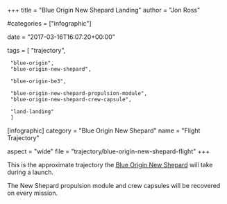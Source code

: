 +++
title = "Blue Origin New Shepard Landing"
author = "Jon Ross"

#categories = ["infographic"]

date = "2017-03-16T16:07:20+00:00"

tags = [
     "trajectory",

     "blue-origin",
     "blue-origin-new-shepard",
     
     "blue-origin-be3",
     
     "blue-origin-new-shepard-propulsion-module",
     "blue-origin-new-shepard-crew-capsule",

     "land-landing"
     ]

[infographic]
category = "Blue Origin New Shepard"
name = "Flight Trajectory"

aspect = "wide"
file = "trajectory/blue-origin-new-shepard-flight"
+++

This is the approximate trajectory the
[Blue Origin New Shepard](/tags/blue-origin-new-shepard/) will take
during a launch.

The New Shepard propulsion module and crew capsules will be recovered
on every mission.

<!--more-->

